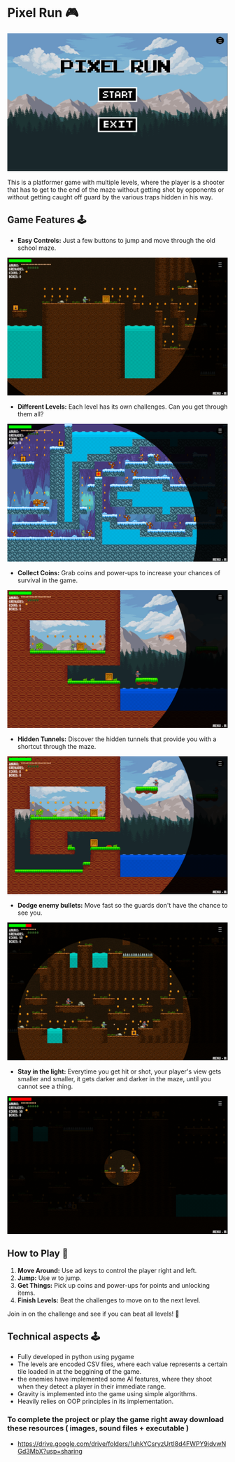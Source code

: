 # Pixel Run 🎮

![Alt text](menu.png)

This is a platformer game with multiple levels, where the player is a shooter that has to get to the end of the maze without getting shot by opponents or without getting caught off guard by the various traps hidden in his way. 

## Game Features 🕹️

- **Easy Controls:** Just a few buttons to jump and move through the old school maze.

![Alt text](play.png)

- **Different Levels:** Each level has its own challenges. Can you get through them all?

![Alt text](levels.png)
- **Collect Coins:** Grab coins and power-ups to increase your chances of survival in the game.

![Alt text](tunnelbefore.png)
- **Hidden Tunnels:** Discover the hidden tunnels that provide you with a shortcut through the maze.

![Alt text](tunnelafter.png)
- **Dodge enemy bullets:** Move fast so the guards don't have the chance to see you.

![Alt text](shoot.png)
- **Stay in the light:** Everytime you get hit or shot, your player's view gets smaller and smaller, it gets darker and darker in the maze, until you cannot see a thing.

![Alt text](dark.png)
  

## How to Play 🚀

1. **Move Around:** Use ad keys to control the player right and left.
2. **Jump:** Use w to jump.
3. **Get Things:** Pick up coins and power-ups for points and unlocking items.
4. **Finish Levels:** Beat the challenges to move on to the next level.

Join in on the challenge and see if you can beat all levels! 🌟

## Technical aspects 🕹️
- Fully developed in python using pygame
- The levels are encoded CSV files, where each value represents a certain tile loaded in at the beggining of the game.
- the enemies have implemented some AI features, where they shoot when they detect a player in their immediate range.
- Gravity is implemented into the game using simple algorithms.
- Heavily relies on OOP principles in its implementation.

### To complete the project or play the game right away download these resources ( images, sound files  + executable )
- https://drive.google.com/drive/folders/1uhkYCsryzUrtI8d4FWPY9idvwNGd3MbX?usp=sharing


